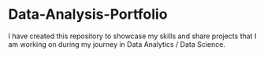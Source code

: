 # Data-Analysis-Portfolio
I have created this repository to showcase my skills and share projects that I am working on during my journey in Data Analytics / Data Science.
